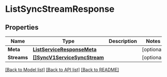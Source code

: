 # ListSyncStreamResponse

## Properties

Name | Type | Description | Notes
------------ | ------------- | ------------- | -------------
**Meta** | [**ListServiceResponseMeta**](ListServiceResponse_meta.md) |  |[optional] 
**Streams** | [**[]SyncV1ServiceSyncStream**](sync.v1.service.sync_stream.md) |  |[optional] 

[[Back to Model list]](../README.md#documentation-for-models) [[Back to API list]](../README.md#documentation-for-api-endpoints) [[Back to README]](../README.md)


